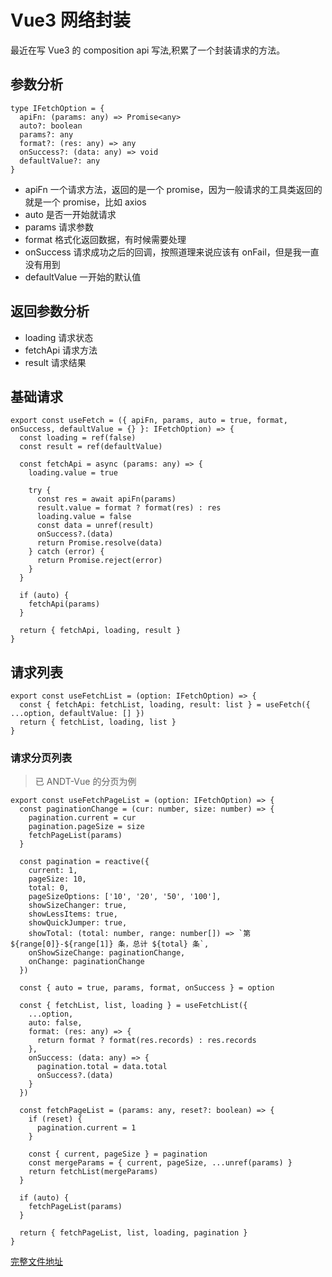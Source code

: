 # Vue3 网络封装

最近在写 Vue3 的 composition api 写法,积累了一个封装请求的方法。

## 参数分析

```
type IFetchOption = {
  apiFn: (params: any) => Promise<any>
  auto?: boolean
  params?: any
  format?: (res: any) => any
  onSuccess?: (data: any) => void
  defaultValue?: any
}
```

- apiFn 一个请求方法，返回的是一个 promise，因为一般请求的工具类返回的就是一个 promise，比如 axios
- auto 是否一开始就请求
- params 请求参数
- format 格式化返回数据，有时候需要处理
- onSuccess 请求成功之后的回调，按照道理来说应该有 onFail，但是我一直没有用到
- defaultValue 一开始的默认值

## 返回参数分析

- loading 请求状态
- fetchApi 请求方法
- result 请求结果

## 基础请求

```
export const useFetch = ({ apiFn, params, auto = true, format, onSuccess, defaultValue = {} }: IFetchOption) => {
  const loading = ref(false)
  const result = ref(defaultValue)

  const fetchApi = async (params: any) => {
    loading.value = true

    try {
      const res = await apiFn(params)
      result.value = format ? format(res) : res
      loading.value = false
      const data = unref(result)
      onSuccess?.(data)
      return Promise.resolve(data)
    } catch (error) {
      return Promise.reject(error)
    }
  }

  if (auto) {
    fetchApi(params)
  }

  return { fetchApi, loading, result }
}
```

## 请求列表

```
export const useFetchList = (option: IFetchOption) => {
  const { fetchApi: fetchList, loading, result: list } = useFetch({ ...option, defaultValue: [] })
  return { fetchList, loading, list }
}

```

### 请求分页列表

> 已 ANDT-Vue 的分页为例

```
export const useFetchPageList = (option: IFetchOption) => {
  const paginationChange = (cur: number, size: number) => {
    pagination.current = cur
    pagination.pageSize = size
    fetchPageList(params)
  }

  const pagination = reactive({
    current: 1,
    pageSize: 10,
    total: 0,
    pageSizeOptions: ['10', '20', '50', '100'],
    showSizeChanger: true,
    showLessItems: true,
    showQuickJumper: true,
    showTotal: (total: number, range: number[]) => `第 ${range[0]}-${range[1]} 条，总计 ${total} 条`,
    onShowSizeChange: paginationChange,
    onChange: paginationChange
  })

  const { auto = true, params, format, onSuccess } = option

  const { fetchList, list, loading } = useFetchList({
    ...option,
    auto: false,
    format: (res: any) => {
      return format ? format(res.records) : res.records
    },
    onSuccess: (data: any) => {
      pagination.total = data.total
      onSuccess?.(data)
    }
  })

  const fetchPageList = (params: any, reset?: boolean) => {
    if (reset) {
      pagination.current = 1
    }

    const { current, pageSize } = pagination
    const mergeParams = { current, pageSize, ...unref(params) }
    return fetchList(mergeParams)
  }

  if (auto) {
    fetchPageList(params)
  }

  return { fetchPageList, list, loading, pagination }
}

```

[完整文件地址](../src/hooks/utils/fetch.ts)
